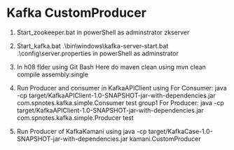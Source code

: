 # Kafka CustomProducer
1. Start_zookeeper.bat
 in powerShell as adminstrator 
zkserver


2. Start_kafka.bat
.\bin\windows\kafka-server-start.bat .\config\server.properties in powerShell as adminstrator

3. In h08 flder using Git Bash Here do maven clean using 
mvn clean compile assembly:single

4. Run Producer and consumer in KafkaAPIClient using
For Consumer:
java -cp target/KafkaAPIClient-1.0-SNAPSHOT-jar-with-dependencies.jar com.spnotes.kafka.simple.Consumer test group1
For Producer:
java -cp target/KafkaAPIClient-1.0-SNAPSHOT-jar-with-dependencies.jar com.spnotes.kafka.simple.Producer test

5. Run Producer of KafkaKamani using
java -cp target/KafkaCase-1.0-SNAPSHOT-jar-with-dependencies.jar kamani.CustomProducer

